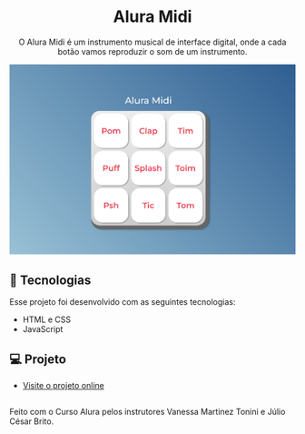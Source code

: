 <h1 align="center"> Alura Midi </h1>

<p align="center">
O Alura Midi é um instrumento musical de interface digital, onde a cada botão vamos reproduzir o som de um instrumento.
</p>

<p align="center">
<img alt="projeto Alura Midi" src=https://github.com/carolinapedroni/aluramidi/blob/main/images/aluramidi.png>
</p>

## 🚀 Tecnologias

Esse projeto foi desenvolvido com as seguintes tecnologias:

- HTML e CSS
- JavaScript

## 💻 Projeto

- [Visite o projeto online](https://aluramidi-ruby.vercel.app/)

## 
Feito com o Curso Alura pelos instrutores Vanessa Martinez Tonini e Júlio César Brito.
